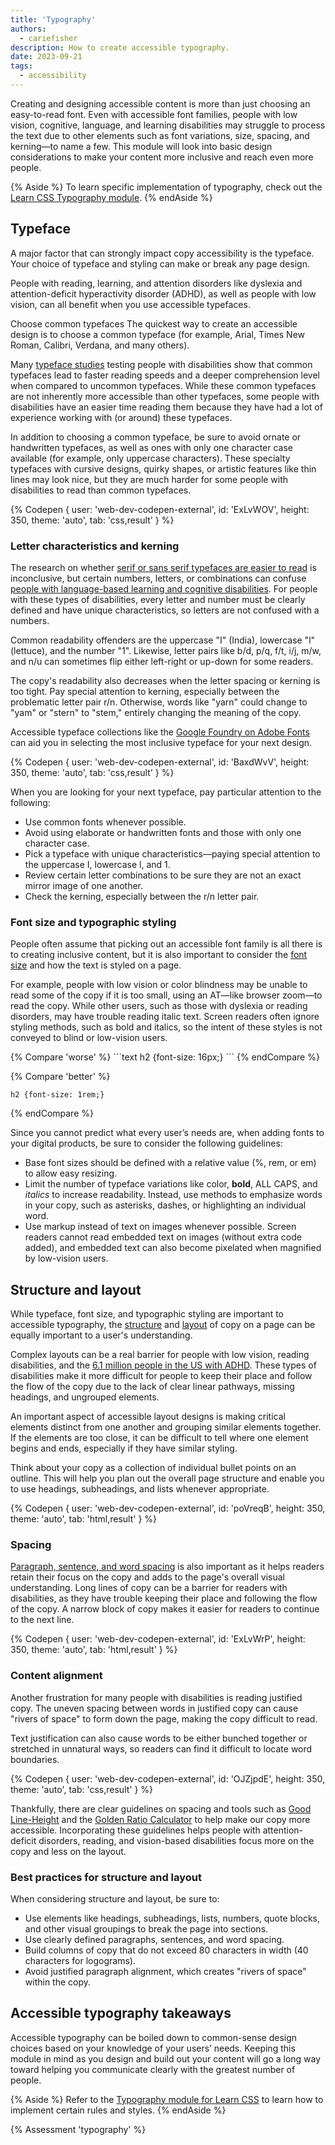 ```yaml
---
title: 'Typography'
authors:
  - cariefisher
description: How to create accessible typography.
date: 2023-09-21
tags:
  - accessibility
---
```


Creating and designing accessible content is more than just choosing an
easy-to-read font. Even with accessible font families, people with low vision,
cognitive, language, and learning disabilities may struggle to process the text
due to other elements such as font variations, size, spacing, and kerning—to
name a few. This module will look into basic design considerations to make
your content more inclusive and reach even more people.

{% Aside %}
To learn specific implementation of typography, check out the
[Learn CSS Typography module](/learn/design/typography/).
{% endAside %}

## Typeface

A major factor that can strongly impact copy accessibility is the typeface. Your choice of typeface and styling can make or break any page design.

People with reading, learning, and attention disorders like dyslexia and attention-deficit hyperactivity disorder (ADHD), as well as people with low vision, can all benefit when you use accessible typefaces. 

Choose common typefaces
The quickest way to create an accessible design is to choose a common typeface (for example, Arial, Times New Roman, Calibri, Verdana, and many others).

Many [typeface studies](http://dyslexiahelp.umich.edu/sites/default/files/good_fonts_for_dyslexia_study.pdf) testing people with disabilities show that common typefaces lead to faster reading speeds and a deeper comprehension level when compared to uncommon typefaces. While these common typefaces are not inherently more accessible than other typefaces, some people with disabilities have an easier time reading them because they have had a lot of experience working with (or around) these typefaces. 

In addition to choosing a common typeface, be sure to avoid ornate or handwritten typefaces, as well as ones with only one character case available (for example, only uppercase characters). These specialty typefaces with cursive designs, quirky shapes, or artistic features like thin lines may look nice, but they are much harder for some people with disabilities to read than common typefaces. 

{% Codepen {
 user: 'web-dev-codepen-external',
 id: 'ExLvWOV',
 height: 350,
 theme: 'auto',
 tab: 'css,result'
} %}

### Letter characteristics and kerning

The research on whether [serif or sans serif typefaces are easier to
read](https://www.ncbi.nlm.nih.gov/pmc/articles/PMC4612630/) is inconclusive,
but certain numbers, letters, or combinations can confuse
[people with language-based learning and cognitive disabilities](https://www.ncld.org/news/newsroom/the-state-of-ld-understanding-the-1-in-5/).
For people with these types of disabilities, every letter and number must be
clearly defined and have unique characteristics, so letters are not confused
with a numbers. 

Common readability offenders are the uppercase "I" (India), lowercase "l"
(lettuce), and the number "1". Likewise, letter pairs like b/d, p/q, f/t, i/j,
m/w, and n/u can sometimes flip either left-right or up-down for some readers.

The copy's readability also decreases when the letter spacing or kerning is too
tight. Pay special attention to kerning, especially between the problematic
letter pair r/n. Otherwise, words like "yarn" could change to "yam" or "stern"
to "stem," entirely changing the meaning of the copy. 

Accessible typeface collections like the
[Google Foundry on Adobe Fonts](https://fonts.adobe.com/foundries/google) can
aid you in selecting the most inclusive typeface for your next design.

{% Codepen {
 user: 'web-dev-codepen-external',
 id: 'BaxdWvV',
 height: 350,
 theme: 'auto',
 tab: 'css,result'
} %}

When you are looking for your next typeface, pay particular attention to the following:

* Use common fonts whenever possible.
* Avoid using elaborate or handwritten fonts and those with only one character case.
* Pick a typeface with unique characteristics—paying special attention to the uppercase I, lowercase l, and 1.
* Review certain letter combinations to be sure they are not an exact mirror image of one another.
* Check the kerning, especially between the r/n letter pair.

### Font size and typographic styling

People often assume that picking out an accessible font family is all there is to creating inclusive content, but it is also important to consider the [font size](https://www.w3.org/WAI/WCAG21/Understanding/resize-text.html) and how the text is styled on a page. 

For example, people with low vision or color blindness may be unable to read some of the copy if it is too small, using an AT—like browser zoom—to read the copy. While other users, such as those with dyslexia or reading disorders, may have trouble reading italic text. Screen readers often ignore styling methods, such as bold and italics, so the intent of these styles is not conveyed to blind or low-vision users.

<div class="switcher">
{% Compare 'worse' %}
```text
h2 {font-size: 16px;}
```
{% endCompare %}

{% Compare 'better' %}
```text
h2 {font-size: 1rem;}
```
{% endCompare %}
</div>

Since you cannot predict what every user’s needs are, when adding fonts to your digital products, be sure to consider the following guidelines:

* Base font sizes should be defined with a relative value (%, rem, or em) to
  allow easy resizing.
* Limit the number of typeface variations like color, **bold**, ALL CAPS, and
  _italics_ to increase readability. Instead, use methods to emphasize words in
  your copy, such as asterisks, dashes, or highlighting an individual word. 
* Use markup instead of text on images whenever possible. Screen readers cannot
  read embedded text on images (without extra code added), and embedded text
  can also become pixelated when magnified by low-vision users.

## Structure and layout 

While typeface, font size, and typographic styling are important to accessible
typography, the
[structure](https://www.w3.org/WAI/WCAG21/Understanding/info-and-relationships.html)
and [layout](https://www.w3.org/WAI/WCAG21/Understanding/reflow) of copy on a
page can be equally important to a user's understanding.

Complex layouts can be a real barrier for people with low vision, reading
disabilities, and the [6.1 million people in the US with ADHD](https://www.cdc.gov/ncbddd/adhd/data.html).
These types of disabilities make it more difficult for people to keep their 
place and follow the flow of the copy due to the lack of clear linear pathways,
missing headings, and ungrouped elements. 

An important aspect of accessible layout designs is making critical elements
distinct from one another and grouping similar elements together. If the
elements are too close, it can be difficult to tell where one element begins
and ends, especially if they have similar styling.

Think about your copy as a collection of individual bullet points on an
outline. This will help you plan out the overall page structure and enable you
to use headings, subheadings, and lists whenever appropriate. 

{% Codepen {
 user: 'web-dev-codepen-external',
 id: 'poVreqB',
 height: 350,
 theme: 'auto',
 tab: 'html,result'
} %}

### Spacing

[Paragraph, sentence, and word spacing](https://www.w3.org/WAI/WCAG22/Understanding/text-spacing.html) is also important as it helps readers retain their focus on the copy and adds to the page's overall visual understanding. Long lines of copy can be a barrier for readers with disabilities, as they have trouble keeping their place and following the flow of the copy. A narrow block of copy makes it easier for readers to continue to the next line. 

{% Codepen {
 user: 'web-dev-codepen-external',
 id: 'ExLvWrP',
 height: 350,
 theme: 'auto',
 tab: 'html,result'
} %}

### Content alignment

Another frustration for many people with disabilities is reading justified
copy. The uneven spacing between words in justified copy can cause "rivers of
space" to form down the page, making the copy difficult to read.

Text justification can also cause words to be either bunched together or
stretched in unnatural ways, so readers can find it difficult to locate word
boundaries. 

{% Codepen {
 user: 'web-dev-codepen-external',
 id: 'OJZjpdE',
 height: 350,
 theme: 'auto',
 tab: 'css,result'
} %}

Thankfully, there are clear guidelines on spacing and tools such as [Good Line-Height](http://thegoodlineheight.com) and the [Golden Ratio Calculator](https://grtcalculator.com/) to help make our copy more accessible. Incorporating these guidelines helps people with attention-deficit disorders, reading, and vision-based disabilities focus more on the copy and less on the layout.

### Best practices for structure and layout

When considering structure and layout, be sure to:

* Use elements like headings, subheadings, lists, numbers, quote blocks, and
  other visual groupings to break the page into sections.
* Use clearly defined paragraphs, sentences, and word spacing.
* Build columns of copy that do not exceed 80 characters in width (40
  characters for logograms).
* Avoid justified paragraph alignment, which creates "rivers of space" within
  the copy. 

## Accessible typography takeaways 

Accessible typography can be boiled down to common-sense design choices based
on your knowledge of your users’ needs. Keeping this module in mind as you
design and build out your content will go a long way toward helping you
communicate clearly with the greatest number of people.

{% Aside %}
Refer to the [Typography module for Learn CSS](/learn/design/typography/) to
learn how to implement certain rules and styles.
{% endAside %}

{% Assessment 'typography' %}